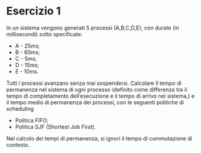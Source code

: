 # Esercizio 1
In un sistema vengono generati 5 processi (A,B,C,D,E), con durate (in millisecondi) sotto specificate:
- A - 25ms;
- B - 60ms;
- C - 5ms;
- D - 15ms;
- E - 10ms.

Tutti i processi avanzano senza mai sospendersi.
Calcolare il tempo di permanenza nel sistema di ogni processo (definito come differenza tra il tempo di
completamento dell’esecuzione e il tempo di arrivo nel sistema,) e il tempo medio di permanenza dei
processi, con le seguenti politiche di scheduling
- Politica FIFO;
- Politica SJF (Shortest Job First).

Nel calcolo dei tempi di permanenza, si ignori il tempo di commutazione di contesto.
